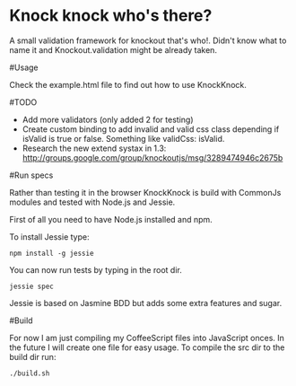 # Knock knock who's there?

A small validation framework for knockout that's who!. Didn't know what to name it and Knockout.validation might be already taken.

#Usage

Check the example.html file to find out how to use KnockKnock.

#TODO

 - Add more validators (only added 2 for testing)
 - Create custom binding to add invalid and valid css class depending if isValid is true or false. Something like validCss: isValid.
 - Research the new extend systax in 1.3: http://groups.google.com/group/knockoutjs/msg/3289474946c2675b 

#Run specs

Rather than testing it in the browser KnockKnock  is build with CommonJs modules and tested with Node.js and Jessie. 

First of all you need to have Node.js installed and npm. 

To install Jessie type:

    npm install -g jessie


You can now run tests by typing in the root dir.

    jessie spec 

Jessie is based on Jasmine BDD but adds some extra features and sugar.

#Build 

For now I am just compiling my CoffeeScript files into JavaScript onces. In the future I will create one file for easy usage. To compile the src dir to the build dir run:

    ./build.sh

